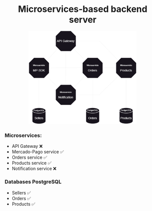 <h1 align="center">Microservices-based backend server</h1>



<div align="center">
    <img src="./readme/Diagrama2drawio.png" height="300em">
</div>


<h3>Microservices:</h3>

- API Gateway ❌
- Mercado-Pago service ✅
- Orders service ✅
- Products service ✅
- Notification service ❌

<h3>Databases PostgreSQL</h3>

- Sellers ✅
- Orders ✅
- Products ✅